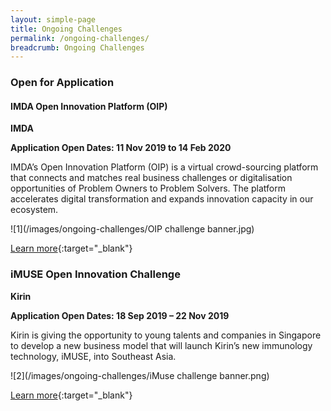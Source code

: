 ```yaml
---
layout: simple-page
title: Ongoing Challenges
permalink: /ongoing-challenges/
breadcrumb: Ongoing Challenges
---
```

### **Open for Application**

#### IMDA Open Innovation Platform (OIP)<br>
**IMDA**

**Application Open Dates: 11 Nov 2019 to 14 Feb 2020**

IMDA’s Open Innovation Platform (OIP) is a virtual crowd-sourcing platform that connects and matches real business challenges or digitalisation opportunities of Problem Owners to Problem Solvers. The platform accelerates digital transformation and expands innovation capacity in our ecosystem. 

![1](/images/ongoing-challenges/OIP challenge banner.jpg)

[Learn more](https://www.openinnovation.sg/about){:target="_blank"}

### iMUSE Open Innovation Challenge<br> 
**Kirin** 

**Application Open Dates: 18 Sep 2019 – 22 Nov 2019**

Kirin is giving the opportunity to young talents and companies in Singapore to develop a new business model that will launch Kirin’s new immunology technology, iMUSE, into Southeast Asia.

![2](/images/ongoing-challenges/iMuse challenge banner.png)

[Learn more](https://www.imuse-innovationchallenge.com/en/challenges/imuse-innovation-challenge?lang=en){:target="_blank"}



